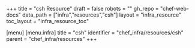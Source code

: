 +++
title = "csh Resource"
draft = false
robots = ""
gh_repo = "chef-web-docs"
data_path = ["infra","resources","csh"]
layout = "infra_resource"
toc_layout = "infra_resource_toc"

[menu]
  [menu.infra]
    title = "csh"
    identifier = "chef_infra/resources/csh"
    parent = "chef_infra/resources"
+++

<!-- The contents of this page are automatically generated from the csh.yaml file in the data directory. -->
<!-- To suggest a change, edit the https://github.com/chef/chef/blob/main/lib/chef/resource/csh.rb file
      and submit a pull request to the https://github.com/chef/chef repository. -->
